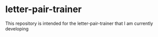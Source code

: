 # letter-pair-trainer
This repository is intended for the letter-pair-trainer that I am currently developing
